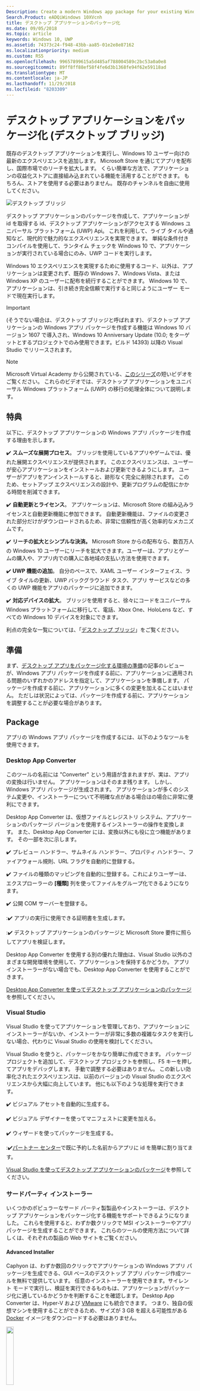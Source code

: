 ```yaml
---
Description: Create a modern Windows app package for your existing Windows Forms, WPF, or Win32 app or game. Add modern experiences for Windows 10 users and simplify deployment and monetization.
Search.Product: eADQiWindows 10XVcnh
title: デスクトップ アプリケーションのパッケージ化
ms.date: 09/05/2018
ms.topic: article
keywords: Windows 10, UWP
ms.assetid: 74373c24-f948-43bb-aa85-01e2e8e87162
ms.localizationpriority: medium
ms.custom: RS5
ms.openlocfilehash: 99657899615a5d485af788004589c2bc53a0a0e8
ms.sourcegitcommit: 89ff8ff88ef58f4fe6d3b1368fe94f62e59118ad
ms.translationtype: MT
ms.contentlocale: ja-JP
ms.lasthandoff: 11/29/2018
ms.locfileid: "8203309"
---
```

# <a name="package-desktop-applications-desktop-bridge"></a>デスクトップ アプリケーションをパッケージ化 (デスクトップ ブリッジ)

既存のデスクトップ アプリケーションを実行し、Windows 10 ユーザー向けの最新のエクスペリエンスを追加します。 Microsoft Store を通じてアプリを配布し、国際市場でのリーチを拡大します。 くらい簡単な方法で、アプリケーションの収益化ストアに直接組み込まれている機能を活用することができます。 もちろん、ストアを使用する必要はありません。 既存のチャンネルを自由に使用してください。

![デスクトップ ブリッジ](images/desktop-to-uwp/desktop-bridge-4.png)

デスクトップ アプリケーションのパッケージを作成して、アプリケーションが id を取得する id、デスクトップ アプリケーションがアクセスする Windows ユニバーサル プラットフォーム (UWP) Api。 これを利用して、ライブ タイルや通知など、現代的で魅力的なエクスペリエンスを実現できます。  単純な条件付きコンパイルを使用して、ランタイム チェックを Windows 10 で、アプリケーションが実行されている場合にのみ、UWP コードを実行します。

Windows 10 エクスペリエンスを実現するために使用するコード、以外は、アプリケーションは変更されず、既存の Windows 7、Windows Vista、または Windows XP のユーザーに配布を続行することができます。 Windows 10 で、アプリケーションは、引き続き完全信頼で実行すると同じようにユーザー モードで現在実行します。

>[!IMPORTANT]
>(そうでない場合は、デスクトップ ブリッジと呼ばれます)、デスクトップ アプリケーションの Windows アプリ パッケージを作成する機能は Windows 10 バージョン 1607 で導入され、Windows 10 Anniversary Update (10.0; をターゲットとするプロジェクトでのみ使用できます。ビルド 14393) 以降の Visual Studio でリリースされます。

> [!NOTE]
> Microsoft Virtual Academy から公開されている、<a href="https://mva.microsoft.com/en-US/training-courses/developers-guide-to-the-desktop-bridge-17373?l=oZG0B1WhD_8406218965/">このシリーズ</a>の短いビデオをご覧ください。 これらのビデオでは、デスクトップ アプリケーションをユニバーサル Windows プラットフォーム (UWP) の移行の処理全体について説明します。

## <a name="benefits"></a>特典

以下に、デスクトップ アプリケーションの Windows アプリ パッケージを作成する理由を示します。

:heavy_check_mark: **スムーズな展開プロセス**。 ブリッジを使用しているアプリやゲームでは、優れた展開エクスペリエンスが提供されます。 このエクスペリエンスは、ユーザーが安心アプリケーションをインストールおよび更新できるようにします。 ユーザーがアプリをアンインストールすると、跡形なく完全に削除されます。 このため、セットアップ エクスペリエンスの設計や、更新プログラムの配信にかかる時間を削減できます。

:heavy_check_mark: **自動更新とライセンス**。 アプリケーションは、Microsoft Store の組み込みライセンスと自動更新機能に参加できます。 自動更新機能は、ファイルの変更された部分だけがダウンロードされるため、非常に信頼性が高く効率的なメカニズムです。

:heavy_check_mark: **リーチの拡大とシンプルな決済。** Microsoft Store からの配布なら、数百万人の Windows 10 ユーザーにリーチを拡大できます。ユーザーは、アプリとゲームの購入や、アプリ内での購入に各地域の支払い方法を使用できます。

:heavy_check_mark: **UWP 機能の追加**。  自分のペースで、XAML ユーザー インターフェイス、ライブ タイルの更新、UWP バックグラウンド タスク、アプリ サービスなどの多くの UWP 機能をアプリのパッケージに追加できます。

:heavy_check_mark: **対応デバイスの拡大**。 ブリッジを使用すると、徐々にコードをユニバーサル Windows プラットフォームに移行して、電話、Xbox One、HoloLens など、すべての Windows 10 デバイスを対象にできます。

利点の完全な一覧については、「[デスクトップ ブリッジ](https://developer.microsoft.com/windows/bridges/desktop)」をご覧ください。

## <a name="prepare"></a>準備

まず、[デスクトップ アプリをパッケージ化する環境の準備](desktop-to-uwp-prepare.md)の記事のレビューが、Windows アプリ パッケージを作成する前に、アプリケーションに適用される問題のいずれかのアドレスを指定して、アプリケーションを準備します。 パッケージを作成する前に、アプリケーションに多くの変更を加えることはいません。 ただしは状況によっては、パッケージを作成する前に、アプリケーションを調整することが必要な場合があります。

<a id="convert" />

## <a name="package"></a>Package

アプリの Windows アプリ パッケージを作成するには、以下のようなツールを使用できます。

### <a name="desktop-app-converter"></a>Desktop App Converter

このツールの名前には "Converter" という用語が含まれますが、実は、アプリの変換は行いません。 アプリケーションはそのまま残ります。 しかし、Windows アプリ パッケージが生成されます。 アプリケーションが多くのシステム変更や、インストーラーについて不明確な点がある場合はの場合に非常に便利にできます。

Desktop App Converter は、仮想ファイルとレジストリ システム、アプリケーションのパッケージ バージョンを使用するインストーラーの操作を変換します。 また、Desktop App Converter には、変換以外にも役に立つ機能があります。 その一部を次に示します。

:heavy_check_mark: プレビュー ハンドラー、サムネイル ハンドラー、プロパティ ハンドラー、ファイアウォール規則、URL フラグを自動的に登録する。

:heavy_check_mark: ファイルの種類のマッピングを自動的に登録する。これによりユーザーは、エクスプローラーの **[種類]** 列を使ってファイルをグループ化できるようになります。

:heavy_check_mark: 公開 COM サーバーを登録する。

::heavy_check_mark: アプリの実行に使用できる証明書を生成します。

::heavy_check_mark: デスクトップ アプリケーションのパッケージと Microsoft Store 要件に照らしてアプリを検証します。

Desktop App Converter を使用する別の優れた理由は、Visual Studio 以外のさまざまな開発環境を使用して、アプリケーションを保持するかどうか。 アプリ インストーラーがない場合でも、Desktop App Converter を使用することができます。

[Desktop App Converter を使ってデスクトップ アプリケーションのパッケージ](desktop-to-uwp-run-desktop-app-converter.md)を参照してください。

### <a name="visual-studio"></a>Visual Studio

Visual Studio を使ってアプリケーションを管理しており、アプリケーションにインストーラーがないか、インストーラーが非常に多数の複雑なタスクを実行しない場合、代わりに Visual Studio の使用を検討してください。

Visual Studio を使うと、パッケージをかなり簡単に作成できます。 パッケージ プロジェクトを追加して、デスクトップ プロジェクトを参照し、F5 キーを押してアプリをデバッグします。 手動で調整する必要はありません。 この新しい効率化されたエクスペリエンスは、以前のバージョンの Visual Studio のエクスペリエンスから大幅に向上しています。 他にも以下のような処理を実行できます。

:heavy_check_mark: ビジュアル アセットを自動的に生成する。

:heavy_check_mark: ビジュアル デザイナーを使ってマニフェストに変更を加える。

:heavy_check_mark: ウィザードを使ってパッケージを生成する。

::heavy_check_mark:[パートナー センター](https://partner.microsoft.com/dashboard)で既に予約した名前からアプリに id を簡単に割り当てます。

[Visual Studio を使ってデスクトップ アプリケーションのパッケージ](desktop-to-uwp-packaging-dot-net.md)を参照してください。

### <a name="third-party-installer"></a>サードパーティ インストーラー

 いくつかのポピュラーなサード パーティ製製品やインストーラーは、デスクトップ アプリケーションをパッケージ化する機能をサポートできるようになりました。 これらを使用すると、わずか数クリックで MSI インストーラーやアプリ パッケージを生成することができます。 これらのツールの使用方法について詳しくは、それぞれの製品の Web サイトをご覧ください。

#### <a name="advanced-installer"></a>Advanced Installer

Caphyon は、わずか数回のクリックでアプリケーションの Windows アプリ パッケージを生成できる、GUI ベースのデスクトップ アプリ パッケージ作成ツールを無料で提供しています。 任意のインストーラーを使用できます。サイレント モードで実行し、検証を実行できるものもは、アプリケーションがパッケージ化に適しているかどうかを判断することを確認します。
Desktop App Converter は、Hyper-V および [VMware](http://www.vmware.com/) にも統合できます。 つまり、独自の仮想マシンを使用することができるため、サイズが 3 GB を超える可能性がある [Docker](https://docs.docker.com/) イメージをダウンロードする必要はありません。

<img width="20%" src="images/desktop-to-uwp/Advanced_Installer_Vertical.png">

[Advanced Installer](http://www.advancedinstaller.com/) を使用すると、既存のプロジェクトから MSI と [Windows アプリ パッケージ](http://www.advancedinstaller.com/uwp-app-package.html)を生成できます。 また、Advanced installer では、Microsoft Desktop App Converter を使用して生成した Windows アプリ パッケージをインポートすることもできます。 インポートしたアプリ パッケージは、UWP アプリ用に設計されたビジュアル ツールを使用して管理できます。

Advanced Installer では、Visual Studio 2017 および 2015 用の拡張機能も提供されており、これらは[デスクトップ ブリッジ アプリのビルドとデバッグ](http://www.advancedinstaller.com/debug-desktop-bridge-apps.html)に使用できます。

簡単な紹介については、こちらの[ビデオ](https://www.youtube.com/watch?v=cmLKgn04Vfg&feature=youtu.be)をご覧ください。

> [!TIP]
> 最近リリースされた [Advanced Installer Express Edition](https://www.advancedinstaller.com/express-edition.html) をチェックしてみてください。

#### <a name="cloudhouse-compatibility-containers"></a>Cloudhouse 互換性コンテナー

Windows 10 および Windows 10 S と互換性のない基幹業務アプリケーションを利用している企業ユーザーの場合、Cloudhouse の互換性コンテナーを使用すると、ソース コードを変更することなく Windows XP アプリケーションと Windows 7 アプリケーションを Windows 10 で実行することや、ユニバーサル Windows プラットフォーム (UWP) で実行できるように変換して、ビジネス向け Microsoft Store や Microsoft InTune を通じて配布することができます。 [無料試用版](http://www.cloudhouse.com/free-trial)に登録してください。

<img width="20%" src="images/desktop-to-uwp/cloudhouse-container-logo.png">

Cloudhouse が提供する Auto Packager は、アプリケーションが現在実行されているオペレーティング システム (Windows XP など) で、基幹業務アプリケーションをパッケージ化して[互換性コンテナー](https://docs.cloudhouse.com/37613-overview/266723-compatibility-containers-for-applications)を作成し、UWP に[変換できるようにアプリを準備](https://docs.cloudhouse.com/37613-overview/266725-compatibility-containers-for-desktop-bridge?from_search=17883905)します。 コンテナーはその後、Microsoft の Desktop App Converter ツールと統合して新しい Windows アプリ パッケージ形式に変換されます。

Auto Packager では、インストール/キャプチャおよび実行時分析を使用して、アプリケーションを Windows 10 で実行できるようにするために必要なアプリケーションのファイル、レジストリ、ランタイム、依存関係、および互換性とリダイレクト エンジンを含む、アプリケーションのコンテナーを作成します。 コンテナーは、アプリケーションとそのランタイムの分離を実現し、ユーザーのデバイスで実行されている他のアプリケーションへの影響や競合を回避できます。

ビジネス向け Microsoft Store を通じてビジネス アプリケーションを提供する方法の詳細については、[リリースに関するブログの記事](http://www.cloudhouse.com/resources/release-solution-to-get-any-line-of-business-app-to-uwp)をご覧ください。

#### <a name="firegiant"></a>FireGiant

[FireGiant Appx 拡張機能](https://www.firegiant.com/products/wix-expansion-pack/appx)を使用すると、同一の WiX ソース コードから Windows アプリ パッケージと MSI パッケージを同時に作成できます。 ビルドするたびに、Windows アプリ パッケージと MSI による Windows の以前のバージョンを使った Windows 10 をターゲットことができます。

<img width="20%" src="images/desktop-to-uwp/FG3rdPartyLogo.png">

FireGiant Appx 拡張機能では、WiX プロジェクトの静的分析とインテリジェント エミュレーションを使用して、コンテナーや仮想マシンによるディスク領域や実行時のオーバーヘッドが生じることなく、Windows アプリ パッケージを作成します。

FireGiant Appx 拡張機能は、実行することでインストーラーを変換するわけではありません。そのため、インストーラーを繰り返し Windows アプリ パッケージに変換する必要はなく、WiX インストーラーをそのまま維持できます。 さまざまな Windows バージョンのユーザーはすべて、最新の機能強化を入手できます。MSI と Windows アプリ パッケージが同期していないことを開発者が心配する必要はありません。

この[ビデオ](https://www.youtube.com/watch?v=AFBpdBiAYQE)をチェックし、作成する方法はいくつか数行のコードで FireGiant CEO の Rob Mensching 人気のあるオープン ソース 7-zip 圧縮ツールの Appx (Windows アプリ パッケージ) バージョンとし、Windows アプリケーションと MSI パッケージの両方が向上した方法をご覧ください。同じ WiX ソース コードに変更します。

#### <a name="installaware"></a>InstallAware

Install**Aware** は、Microsoft の技術革新をすばやくサポートすることで[実績](https://www.installaware.com/press-room.htm)があり、1 つのソースから [Windows アプリ パッケージ (デスクトップ ブリッジ)](https://www.installaware.com/appx-builder.htm)、APP-V (アプリケーションの仮想化)、MSI (Windows インストーラー)、EXE (ネイティブ コード) パッケージを構築します。

<img width="20%" src="images/desktop-to-uwp/installaware.png">

Install**Aware** は、Visual Studio バージョン 2012 ～ 2017 に無料の Install**Aware** 拡張機能を提供しています。 これを使用すると、[Visual Studio ツールバー](https://www.installaware.com/visual-studio-installer-2015.htm)から直接 1 回クリックするだけで、Windows アプリ パッケージを作成できます。

また、そのセットアップのソース コードがない場合でも、Package**Aware** (スナップショットなしのセットアップ キャプチャ) または Database Import Wizard (すべての MSI インストーラーと MSM マージ モジュール用) を使用して、任意のセットアップをインポートできます。 [GUI ツール](https://www.installaware.com/scripting-two-way-integrated-ide.htm)を使用して、視覚的な方法またはスクリプトによって、インポートの保守と強化ができます。

[高度な APPX 作成オプション](https://www.installaware.com/mhtml5/desktop/appx.htm)を利用すると、Microsoft Store 申請のターゲットや、エンドユーザーに配布するサイドロード用の署名付き Windows アプリ パッケージ バイナリの生成が容易になります。 **Nano Server** に展開することを目的とした **WSA** (Windows Server アプリケーション) インストーラー パッケージをすべて 1 つのソースからビルドすることもできます。また、GUI に加えて、[コマンド ライン自動化](https://www.installaware.com/scripting-automation-interface.htm)の完全なサポートが提供されます。

Install**Aware** では、GNU Affero GPL ライセンスの下で **APPX Builder Library** を[オープン ソース](https://www.installaware.com/gnu.asp)にしており、コマンド ライン アプレットの例と一緒に公開しています。 これらは、WiX などのオープン ソース プラットフォームで使用することを目的としています。

#### <a name="installshield"></a>InstallShield

InstallShield は、MSI インストーラーと EXE インストーラーの開発、ユニバーサル Windows プラットフォーム (UWP) パッケージと Windows Server App (WSA) パッケージの作成、およびアプリケーションの仮想化を最小限のスクリプト作成、コーデイング、および作業のやり直しで実現する単一のソリューションを提供します。

<img width="20%" src="images/desktop-to-uwp/InstallShield-logo.jpg">

InstallShield プロジェクトを数秒でスキャンし、アプリケーションと UWP/WSA パッケージの間の潜在的な互換性の問題を自動的に特定することで、調査にかかる時間を短縮できます。

既存の InstallShield プロジェクトから UWP アプリ パッケージをビルドすることで、Microsoft Store に公開する準備をし、Windows 10 におけるソフトウェアのインストール エクスペリエンスを簡略化します。 Windows インストーラーと UWP アプリ パッケージの両方をビルドし、顧客の希望する展開シナリオをすべてサポートします。 既存の InstallShield プロジェクトから WSA パッケージをビルドし、Nano Server と Windows Server 2016 の展開をサポートします。

展開と保守が容易になるように、インストールをモジュール単位で開発します。その後、コンポーネントと依存関係をビルド時にマージして、Microsoft Store 向けの 1 つの UWP アプリ パッケージにします。 ストア外部で直接配布できるようにするには、UWP アプリ パッケージとその他の依存関係を Suite/Advanced UI インストーラーにバンドルします。

詳細はこちらの [eBook](https://na01.safelinks.protection.outlook.com/?url=https%3A%2F%2Fresources.flexerasoftware.com%2Fweb%2Fpdf%2FeBook-IS-Your-Fast-Track-to-Profit.pdf&data=02%7C01%7Cnormesta%40microsoft.com%7C86b9a00bc8e345c2ac6208d4ba464802%7C72f988bf86f141af91ab2d7cd011db47%7C1%7C1%7C636338258409706554&sdata=IAYNp9nFc8B5ayxwrs%2FQTWowUmOda6p%2Fn%2BjdHea257M%3D&reserved=0) をご覧ください。

#### <a name="pace-suite"></a>PACE Suite

[PACE Suite](https://pacesuite.com/) は、デスクトップ アプリをユニバーサル Windows プラットフォームに移行するために使うことができるアプリケーション パッケージ ツールです。

<img width="20%" src="images/desktop-to-uwp/PACE.png">

PACE Suite を使えば、特別なパッケージ環境を準備したり、追加の Windows SDK コンポーネントをインストールしたりする必要がありません。 PACE Suite は、Windows 10 または Windows Server 2016 の標準パッケージ環境で Windows アプリ パッケージを個別に構築できます。 この[図入りの例](https://pacesuite.com/convert-exe-to-appx/)で、PACE Suite が Windows アプリ パッケージへのインストーラーの再パッケージ化を処理する方法について確認してください。

Windows アプリ パッケージの作成とは別に、Windows インストーラー パッケージ (MSI)、更新プログラム (MSP)、変換 (MST)、App-V パッケージを作成するために PACE Suite を使うことができます。 MSI をオーサリングする段階になると、PACE Suite はアップグレード、アクセス許可の設定、カスタム アクション、スクリプトなどの管理に役立ちます。 System Center Configuration Manager に直接アプリケーションを発行することもできます。

すべてのアプリケーション パッケージ機能を確認するには、[PACE Suite の機能に関するページ](https://pacesuite.com/features/)をご覧ください。

#### <a name="rad-studio"></a>RAD Studio

[RAD Studio (提供元: Embarcadero)](https://www.embarcadero.com/products/rad-studio/windows-10-store-desktop-bridge) のページをご覧ください。

#### <a name="raypack-studio"></a>RayPack Studio

Raynet のパッケージ化ソリューションでは、 [RayPack Studio](https://raynet.de/Raynet-Products/RayPackStudio)では、効率的かつ簡単に構成の変換および再パッケージ化フレームワークの結果の 1 つとして、デスクトップ アプリケーションのパッケージの作成をサポートしています。

<img width="20%" src="images/desktop-to-uwp/RaynetLogo_v3.png">

既存の仮想環境 (VMware Workstation、Hyper-V) を使って、時間がかかる環境のセットアップを行わなくても自動/一括変換を実行できます。 Studio のコンポーネント ([RayQC Advanced](https://raynet.de/Raynet-Products/RayQCad)) は、事前変換スクリーニングおよび互換性テストを行って、変換の対象となるソフトウェアを確認できます。 さらに、ユーザーは、Anniversary Update や Creators Update などのさまざまな Windows 10 エディションを使って、包括的な競合および互換性チェックを実行できるようになりました。

Windows 10 APPX/UWP 形式のソフトウェア パッケージの作成の次は、RayPack Studio を使って従来の Windows インストーラー パッケージ (MSI)、更新プログラム (MSP)、変換 (MST)、App-V パッケージを作成することもできます。 さらに、このソリューションには、一連のソフトウェア製品とプロフェッショナル向けエンタープライズ ソフトウェア パッケージ用のコンポーネントが付属しています。 ソフトウェアのパッケージ化と仮想化に加えて、RayPack Studio では、ソフトウェア アプリケーションとパッケージの競合および互換性チェック ([RayQC Advanced](https://raynet.de/Raynet-Products/RayQCad))、ソフトウェア評価 ([RayEval](https://raynet.de/Raynet-Products/RayEval))、品質保証 ([RayQC](https://raynet.de/Raynet-Products/RayQC)) というすべてのパッケージ化関連タスクが考慮されます。

Raynet のエンタープライズ ワークフロー システムである [RayFlow](https://raynet.de/Raynet-Products/RayFlow) と組み合わせると、ユーザーは、パッケージの注文から評価、分析、パッケージ化、品質保証、ユーザー受入テスト、展開まで、エンタープライズ アプリケーション ライフサイクル全体を通じてソフトウェアで効率的に作業することができます。 すべてのパッケージと形式は、SCCM や他のソリューションに直接保存して展開できます。 アプリケーション ライフ サイクル プロセス全体が RayFlow によって追跡および管理されます。 さらに、ServiceNow などのどの注文システムでも統合することができます。 Raynet では、自社のサービス プロバイダー向けツールを使って世界中でソフトウェア パッケージ ファクトリを作成しています。

ぜひ、Raynet の RayPack Studio および RayFlow の[無料試用版ライセンス](https://raynet.de/contact?init=license)を入手してください。 詳しくは、[www.raynet.de](https://raynet.de/home) をご覧ください。

**関連リンク**:

* Raynet: [https://raynet.de/home](https://raynet.de/home)
* RayPack Studio: [https://raynet.de/Raynet-Products/RayPackStudio](https://raynet.de/Raynet-Products/RayPackStudio)
* RayFlow: [https://raynet.de/Raynet-Products/RayFlow](https://raynet.de/Raynet-Products/RayFlow)
* RayEval: [https://raynet.de/Raynet-Products/RayEval](https://raynet.de/Raynet-Products/RayEval)
* RayQC: [https://raynet.de/Raynet-Products/RayQC](https://raynet.de/Raynet-Products/RayQC)
* RayQC Advanced: [https://raynet.de/Raynet-Products/RayQCad](https://raynet.de/Raynet-Products/RayQCad)
* 無料試用版ライセンス: [https://raynet.de/contact?init=license](https://raynet.de/contact?init=license)

### <a name="manual-packaging"></a>手動でのパッケージ化

最後のオプションとしてこれらのツールを使用せず、アプリケーションを変換することができます。 変換をきめ細かく制御する場合は、マニフェスト ファイルを作成し、**MakeAppx.exe** ツールを実行して Windows アプリ パッケージを作成します。

[デスクトップ アプリケーションを手動でパッケージ](desktop-to-uwp-manual-conversion.md)を参照してください。

## <a name="integrate"></a>統合

アプリケーションは、システムと統合する必要がある場合 (例: ファイアウォール規則を確立)、アプリケーションのパッケージ マニフェストでこれらの要素を記述して、残りの部分は、システムによって実行されます。 これらのタスクのほとんどは、まったくコードを記述する必要がありません。 XML のマニフェスト内のビットで操作を実行できますプロセスを開始する、ユーザーがログオンしたとき、エクスプ ローラーで、アプリケーションに統合、およびアプリケーションを追加するように他のアプリに表示される印刷先の一覧。

[Windows 10 によるパッケージ化されたデスクトップ アプリケーションの統合](desktop-to-uwp-extensions.md)を参照してください。

## <a name="enhance"></a>強化

アプリをパッケージ化すると、ライブ タイルやプッシュ通知などの機能を追加できます。 アプリのエンゲージメント レベルを大幅に向上できる一部の機能とほとんど時間を追加します。 もう少しコードの追加が必要になるものもあります。

「[Windows 10 向けのデスクトップ アプリを強化する](desktop-to-uwp-enhance.md)」をご覧ください。

## <a name="extend"></a>拡張

一部の Windows 10 エクスペリエンス (タッチ対応 UI ページなど) は、最新のアプリ コンテナー内で実行する必要があります。 一般的に、UWP API を使用して既存のデスクトップ アプリケーションを[強化](desktop-to-uwp-enhance.md)することでエクスペリエンスを追加できるかどうかを最初に判断する必要があります。 エクスペリエンスを実現するために、UWP コンポーネントを使用する場合は、し、UWP プロジェクトをソリューションに追加でき、デスクトップ アプリケーションと UWP コンポーネントの間の通信に、アプリ サービスを使用できます。

「[最新の UWP コンポーネントによるデスクトップ アプリケーションの拡張](desktop-to-uwp-extend.md)」をご覧ください。

## <a name="migrate"></a>移行

デスクトップ アプリケーションを UWP アプリに変換できるツールはありませんが、多くの既存コードを再利用できるため、UWP アプリの作成コストを削減できます。 これは、できるだけ多くのビジネス ロジックを .NET Standard 2.0 ライブラリに移行することで行うことができます。

.NET Standard 2.0 では、お気に入りの NuGet パッケージとサード パーティ製ライブラリに対する互換性 shim が追加されているだけでなく、.NET API の数が大幅に増えています。

お持ちのコードを .NET Standard ライブラリに移行し、ユニバーサル Windows プラットフォーム (UWP) アプリを作成すると、すべての Windows 10 デバイスをターゲットにすることができます。

「[デスクトップ アプリと UWP アプリでコードを共有する](desktop-to-uwp-migrate.md)」をご覧ください


## <a name="test"></a>テスト

配布用に準備する現実的な設定で、アプリケーションをテストするには、アプリケーションに署名し、それをインストールすることをお勧めします。 「[アプリのテスト](https://docs.microsoft.com/en-us/windows/uwp/porting/desktop-to-uwp-debug#test-your-app)」をご覧ください。

>[!IMPORTANT]
> Microsoft Store にアプリを公開する場合は、アプリケーションが S モードで Windows 10 を実行しているデバイスで正しく動作することを確認します。 これは、Microsoft Store 要件です。 「[Windows アプリの S モードの Windows 10 をテストする](desktop-to-uwp-test-windows-s.md)」をご覧ください。

## <a name="validate"></a>検証

アプリケーションに、Microsoft Store で公開されているの最適な機会を提供したり、 [Windows 認定](http://go.microsoft.com/fwlink/p/?LinkID=309666)の検証し認定のために提出する前にローカルでテストします。

DAC アプリをパッケージ化を使用している場合、新しい使える``-Verify``フラグをパッケージ化されたデスクトップ アプリケーションとストア要件に照らしてパッケージを検証します。 「[アプリをパッケージ化し、アプリに署名して、ストアへの提出に備える](desktop-to-uwp-run-desktop-app-converter.md#optional-parameters)」をご覧ください。

Visual Studio を使用している場合は、**アプリ パッケージの作成**ウィザードからアプリケーションを検証できます。 [アプリ パッケージ アップロード ファイルの作成に関するページ](../packaging/packaging-uwp-apps.md#create-an-app-package-upload-file)をご覧ください。

ツールを手動で実行する方法については、「[Windows アプリ認定キット](../debug-test-perf/windows-app-certification-kit.md)」をご覧ください。

Windows アプリ認定でアプリの検証に使用されるテストの一覧を確認するには、「[Windows デスクトップ ブリッジ アプリのテスト](../debug-test-perf/windows-desktop-bridge-app-tests.md)」をご覧ください。

## <a name="distribute"></a>配布

アプリを配布するには、サイドローディングや、Microsoft Store に公開することによって、他のシステムにします。

[パッケージ デスクトップ アプリの配布](desktop-to-uwp-distribute.md)を参照してください。

## <a name="support-and-feedback"></a>サポートとフィードバック

**質問に対する回答を見つける**

ご質問がある場合は、 Stack Overflow でお問い合わせください。 Microsoft のチームでは、これらの[タグ](http://stackoverflow.com/questions/tagged/project-centennial+or+desktop-bridge)をチェックしています。 [こちら](https://social.msdn.microsoft.com/Forums/en-US/home?filter=alltypes&sort=relevancedesc&searchTerm=%5BDesktop%20Converter%5D)から質問することもできます。

**フィードバックの提供または機能の提案を行う**

[UserVoice](https://wpdev.uservoice.com/forums/110705-universal-windows-platform/category/161895-desktop-bridge-centennial) のページをご覧ください。

## <a name="in-this-section"></a>このセクションの内容

| トピック | 説明 |
|-------|-------------|
| [アプリのパッケージ化の準備](desktop-to-uwp-prepare.md) | デスクトップ アプリをパッケージ化する前に確認する項目の一覧を示します。 |
| [Desktop App Converter を使用してアプリをパッケージ化します。](desktop-to-uwp-run-desktop-app-converter.md) | Desktop App Converter を実行する方法が説明されています。 |
| [デスクトップ アプリケーションを手動でパッケージ化します。](desktop-to-uwp-manual-conversion.md) | 手動でアプリ パッケージとマニフェストを作成する方法について説明します。 |
| [Visual Studio を使ってデスクトップ アプリケーションをパッケージ化します。](desktop-to-uwp-packaging-dot-net.md)| Visual Studio を使ってデスクトップ アプリケーションをパッケージ化する方法を示します。 |
| [Windows 10 とデスクトップ アプリケーションを統合します。](desktop-to-uwp-extensions.md) | Windows 10 では、アプリケーションをパッケージ プロジェクトのパッケージ マニフェスト ファイル内のタスクを記述することを統合します。 |
| [Windows 10 向けのデスクトップ アプリを強化する](desktop-to-uwp-enhance.md)| UWP API を使用して、Windows 10 ユーザーの利便性を高める最新のエクスペリエンスを追加します。 |
| [パッケージ デスクトップ アプリケーションに利用可能な UWP Api](desktop-to-uwp-supported-api.md) | どのような可能な UWP Api を使用する場合は、パッケージ化されたデスクトップ アプリケーションの参照してください。 |
| [最新の UWP コンポーネントによるデスクトップ アプリケーションの拡張](desktop-to-uwp-extend.md)| UWP アプリ コンテナー内で実行する必要がある高度なエクスペリエンスを追加します。 アプリ サービスを使用して UWP プロセスとデスクトップ アプリケーションを接続します。|
| [実行、デバッグ、およびデスクトップ アプリケーションをパッケージ化されたテスト](desktop-to-uwp-debug.md) | パッケージ化されたアプリをデバッグするためのオプションについて説明します。 |
| [デスクトップ アプリケーションのパッケージを配布します。 ](desktop-to-uwp-distribute.md) | 変換されたアプリケーションをユーザーに配布する方法をご覧ください。  |
| [既知 Issues(desktop-to-uwp-known-issues.md) | デスクトップ アプリケーションをパッケージ化の既知の問題を一覧表示されます。 |

